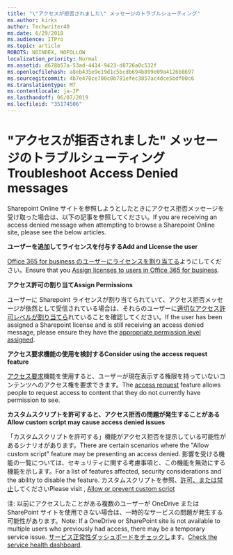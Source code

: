 ```yaml
---
title: "\"アクセスが拒否されました\" メッセージのトラブルシューティング"
ms.author: kirks
author: Techwriter40
ms.date: 6/29/2018
ms.audience: ITPro
ms.topic: article
ROBOTS: NOINDEX, NOFOLLOW
localization_priority: Normal
ms.assetid: d678b57a-53ad-4414-9423-d8726a0c532f
ms.openlocfilehash: a8eb435e9e19d1c5bcdb694b899e09a4126b8697
ms.sourcegitcommit: 4b7e478ce700c0b781efec3857ac4dce5bdf00c6
ms.translationtype: MT
ms.contentlocale: ja-JP
ms.lasthandoff: 06/07/2019
ms.locfileid: "35174506"
---
```

# <a name="troubleshoot-access-denied-messages"></a><span data-ttu-id="d97cd-102">"アクセスが拒否されました" メッセージのトラブルシューティング</span><span class="sxs-lookup"><span data-stu-id="d97cd-102">Troubleshoot Access Denied messages</span></span>

<span data-ttu-id="d97cd-103">Sharepoint Online サイトを参照しようとしたときにアクセス拒否メッセージを受け取った場合は、以下の記事を参照してください。</span><span class="sxs-lookup"><span data-stu-id="d97cd-103">If you are receiving an access denied message when attempting to browse a Sharepoint Online site, please see the below articles.</span></span>

<span data-ttu-id="d97cd-104">**ユーザーを追加してライセンスを付与する**</span><span class="sxs-lookup"><span data-stu-id="d97cd-104">**Add and License the user**</span></span>

<span data-ttu-id="d97cd-105">[Office 365 for business のユーザーにライセンスを割り当てる](https://docs.microsoft.com/office365/admin/subscriptions-and-billing/assign-licenses-to-users?view=o365-worldwide&amp;tabs=One)ようにしてください。</span><span class="sxs-lookup"><span data-stu-id="d97cd-105">Ensure that you [Assign licenses to users in Office 365 for business](https://docs.microsoft.com/office365/admin/subscriptions-and-billing/assign-licenses-to-users?view=o365-worldwide&amp;tabs=One).</span></span>

<span data-ttu-id="d97cd-106">**アクセス許可の割り当て**</span><span class="sxs-lookup"><span data-stu-id="d97cd-106">**Assign Permissions**</span></span>

<span data-ttu-id="d97cd-107">ユーザーに Sharepoint ライセンスが割り当てられていて、アクセス拒否メッセージが依然として受信されている場合は、それらのユーザーに[適切なアクセス許可レベルが割り当てら](https://docs.microsoft.com/sharepoint/understanding-permission-levels)れていることを確認してください。</span><span class="sxs-lookup"><span data-stu-id="d97cd-107">If the user has been assigned a Sharepoint license and is still receiving an access denied message, please ensure they have the [appropriate permission level assigned](https://docs.microsoft.com/sharepoint/understanding-permission-levels).</span></span>

<span data-ttu-id="d97cd-108">**アクセス要求機能の使用を検討する**</span><span class="sxs-lookup"><span data-stu-id="d97cd-108">**Consider using the access request feature**</span></span>

<span data-ttu-id="d97cd-109">[アクセス要求](https://support.office.com/article/Set-up-and-manage-access-requests-94B26E0B-2822-49D4-929A-8455698654B3)機能を使用すると、ユーザーが現在表示する権限を持っていないコンテンツへのアクセス権を要求できます。</span><span class="sxs-lookup"><span data-stu-id="d97cd-109">The [access request](https://support.office.com/article/Set-up-and-manage-access-requests-94B26E0B-2822-49D4-929A-8455698654B3) feature allows people to request access to content that they do not currently have permission to see.</span></span> 

<span data-ttu-id="d97cd-110">**カスタムスクリプトを許可すると、アクセス拒否の問題が発生することがある**</span><span class="sxs-lookup"><span data-stu-id="d97cd-110">**Allow custom script may cause access denied issues**</span></span>

<span data-ttu-id="d97cd-111">「カスタムスクリプトを許可する」機能がアクセス拒否を提示している可能性があるシナリオがあります。</span><span class="sxs-lookup"><span data-stu-id="d97cd-111">There are certain scenarios where the "Allow custom script" feature may be presenting an access denied.</span></span> <span data-ttu-id="d97cd-112">影響を受ける機能の一覧については、セキュリティに関する考慮事項と、この機能を無効にする機能を示します。</span><span class="sxs-lookup"><span data-stu-id="d97cd-112">For a list of features affected, security considerations and the ability to disable the feature.</span></span> <span data-ttu-id="d97cd-113">カスタムスクリプトを参照、[許可、または禁止](https://docs.microsoft.com/sharepoint/allow-or-prevent-custom-script)してください</span><span class="sxs-lookup"><span data-stu-id="d97cd-113">Please visit , [Allow or prevent custom script](https://docs.microsoft.com/sharepoint/allow-or-prevent-custom-script)</span></span>

<span data-ttu-id="d97cd-114">注: 以前にアクセスしたことがある複数のユーザーが OneDrive または SharePoint サイトを使用できない場合は、一時的なサービスの問題が発生する可能性があります。</span><span class="sxs-lookup"><span data-stu-id="d97cd-114">Note: If a OneDrive or SharePoint site is not available to multiple users who previously had access, there may be a temporary service issue.</span></span> <span data-ttu-id="d97cd-115">[サービス正常性ダッシュボードをチェックし](https://portal.office.com/adminportal/home#/servicehealth)ます。</span><span class="sxs-lookup"><span data-stu-id="d97cd-115">[Check the service health dashboard](https://portal.office.com/adminportal/home#/servicehealth).</span></span>


  

